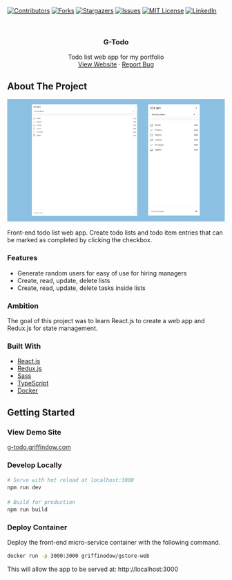 [![Contributors][contributors-shield]][contributors-url]
[![Forks][forks-shield]][forks-url]
[![Stargazers][stars-shield]][stars-url]
[![Issues][issues-shield]][issues-url]
[![MIT License][license-shield]][license-url]
[![LinkedIn][linkedin-shield]][linkedin-url]

<br />
<div align="center">
  <h3 align="center">G-Todo</h3>
  <p align="center">
     Todo list web app for my portfolio 
    <br />
    <a href="https://g-todo.griffindow.com">View Website</a>
    ·
    <a href="https://github.com/griffinodow/gtodo-app/issues">Report Bug</a>
  </p>
</div>

<!-- ABOUT THE PROJECT -->
## About The Project
![Screenshot](./docs/gtodo-screenshot.png)

Front-end todo list web app. Create todo lists and todo item entries that can be marked as completed by clicking the checkbox.

### Features
- Generate random users for easy of use for hiring managers
- Create, read, update, delete lists
- Create, read, update, delete tasks inside lists

### Ambition

The goal of this project was to learn React.js to create a web app and Redux.js for state management.

### Built With

* [React.js](https://reactjs.org/)
* [Redux.js](https://redux.js.org/)
* [Sass](https://sass-lang.com/)
* [TypeScript](https://www.typescriptlang.org/)
* [Docker](https://www.docker.com/)

<!-- GETTING STARTED -->
## Getting Started

### View Demo Site

[g-todo.griffindow.com](https://g-todo.griffindow.com/)

### Develop Locally

```bash
# Serve with hot reload at localhost:3000
npm run dev

# Build for production
npm run build
```

### Deploy Container

Deploy the front-end micro-service container with the following command.

```bash
docker run -p 3000:3000 griffinodow/gstore-web
```

This will allow the app to be served at: http://localhost:3000

<!-- MARKDOWN LINKS & IMAGES -->
<!-- https://www.markdownguide.org/basic-syntax/#reference-style-links -->
[contributors-shield]: https://img.shields.io/github/contributors/griffinodow/gtodo-app.svg?style=for-the-badge
[contributors-url]: https://github.com/griffinodow/gtodo-app/graphs/contributors
[forks-shield]: https://img.shields.io/github/forks/griffinodow/gtodo-app.svg?style=for-the-badge
[forks-url]: https://github.com/griffinodow/gtodo-app/network/members
[stars-shield]: https://img.shields.io/github/stars/griffinodow/gtodo-app.svg?style=for-the-badge
[stars-url]: https://github.com/griffinodow/gtodo-app/stargazers
[issues-shield]: https://img.shields.io/github/issues/griffinodow/gtodo-app.svg?style=for-the-badge
[issues-url]: https://github.com/griffinodow/gtodo-app/issues
[license-shield]: https://img.shields.io/github/license/griffinodow/gtodo-app.svg?style=for-the-badge
[license-url]: https://github.com/griffinodow/gtodo-app/blob/master/LICENSE
[linkedin-shield]: https://img.shields.io/badge/-LinkedIn-black.svg?style=for-the-badge&logo=linkedin&colorB=555
[linkedin-url]: https://linkedin.com/in/griffinodow